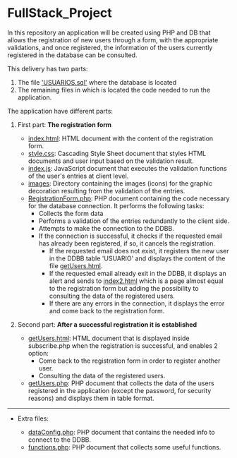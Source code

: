 # FullStack_Project

In this repository an application will be created using PHP and DB that allows the registration of new users through a form, with the appropriate validations, and once registered, the information of the users currently registered in the database can be consulted.

This delivery has two parts: 

1. The file ['USUARIOS.sql'](https://github.com/Cristina-Sa/FullStack_Project/USUARIOS.sql) where the database is located
2. The remaining files in which is located the code needed to run the application.

The application have different parts:

1. First part: **The registration form**

   - [index.html](https://github.com/Cristina-Sa/FullStack_Project/index.html): HTML document with the content of the registration form.
   - [style.css](https://github.com/Cristina-Sa/FullStack_Project/style.css): Cascading Style Sheet document that styles HTML documents and user input based on the validation result.
   - [index.js](https://github.com/Cristina-Sa/FullStack_Project/index.js): JavaScript document that executes the validation functions of the user's entries at client level.
   - [images](https://github.com/Cristina-Sa/FullStack_Project/images): Directory containing the images (icons) for the graphic decoration resulting from the validation of the entries.
   - [RegistrationForm.php](https://github.com/Cristina-Sa/FullStack_Project/RegistrationForm.php): PHP document containing the code necessary for the database connection. It performs the following tasks:
     - Collects the form data
     - Performs a validation of the entries redundantly to the client side.
     - Attempts to make the connection to the DDBB.
     - If the connection is successful, it checks if the requested email has already been registered, if so, it cancels the registration.
         - If the requested email does not exist, it registers the new user in the DDBB table 'USUARIO' and displays the content of the file [getUsers.html](https://github.com/Cristina-Sa/FullStack_Project/getUsers.html).
         - If the requested email already exit in the DDBB, it displays an alert and sends to [index2.html](https://github.com/Cristina-Sa/FullStack_Project/index2.html) which is a page almost equal to the registration form but adding the possibility to consulting the data of the registered users.
         - If there are any errors in the connection, it displays the error and come back to the registration form.
      
2. Second part: **After a successful registration it is established**

   - [getUsers.html](https://github.com/Cristina-Sa/FullStack_Project/getUsers.html): HTML document that is displayed inside subscribe.php when the registration is successful, and enables 2 option:
      - Come back to the registration form in order to register another user.
      - Consulting the data of the registered users.
   - [getUsers.php](https://github.com/Cristina-Sa/FullStack_Project/getUsers.php): PHP document that collects the data of the users registered in the application (except the password, for security reasons) and displays them in table format.

------
* Extra files:

  - [dataConfig.php](https://github.com/Cristina-Sa/FullStack_Project/dataConfig.php): PHP document that contains the needed info to connect to the DDBB.
  - [functions.php](https://github.com/Cristina-Sa/FullStack_Project/functions.php): PHP document that collects some useful functions.
 




